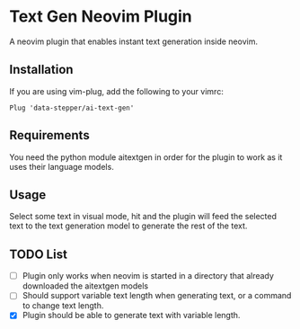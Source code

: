 # Text Gen Neovim Plugin

A neovim plugin that enables instant text generation inside neovim. 

## Installation

If you are using vim-plug, add the following to your vimrc:

```
Plug 'data-stepper/ai-text-gen'
```

## Requirements

You need the python module aitextgen in order for the plugin to work as it uses their language models.

## Usage

Select some text in visual mode, hit <C-g> and the plugin will feed the selected text to the text generation model to generate the rest of the text.

## TODO List

- [ ] Plugin only works when neovim is started in a directory that already downloaded the aitextgen models
- [ ] Should support variable text length when generating text, or a command to change text length.
- [x] Plugin should be able to generate text with variable length.

